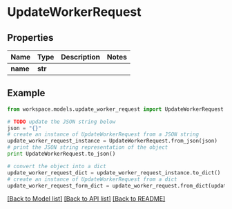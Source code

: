 # UpdateWorkerRequest


## Properties
Name | Type | Description | Notes
------------ | ------------- | ------------- | -------------
**name** | **str** |  | 

## Example

```python
from workspace.models.update_worker_request import UpdateWorkerRequest

# TODO update the JSON string below
json = "{}"
# create an instance of UpdateWorkerRequest from a JSON string
update_worker_request_instance = UpdateWorkerRequest.from_json(json)
# print the JSON string representation of the object
print UpdateWorkerRequest.to_json()

# convert the object into a dict
update_worker_request_dict = update_worker_request_instance.to_dict()
# create an instance of UpdateWorkerRequest from a dict
update_worker_request_form_dict = update_worker_request.from_dict(update_worker_request_dict)
```
[[Back to Model list]](../README.md#documentation-for-models) [[Back to API list]](../README.md#documentation-for-api-endpoints) [[Back to README]](../README.md)


